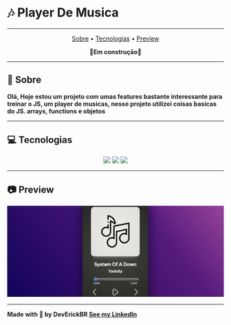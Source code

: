 # 🎶 Player De Musica

---

<p align='center'>
    <a href="#📖">Sobre</a> •
    <a href="#Tecnologias">Tecnologias</a> •
    <a href="#Preview">Preview</a>
</p>

**<p align="center">🚧Em construção🚧</p>**

---

## 📖 Sobre

**Olá, Hoje estou um projeto com umas features bastante interessante para treinar o JS, um player de musicas, nesse projeto utilizei coisas basicas do JS. arrays, functions e objetos**

---

## 💻 Tecnologias

<p align='center'>
    <img src="https://cdn.jsdelivr.net/gh/devicons/devicon/icons/html5/html5-original.svg" width='50px' />
    <img src="https://cdn.jsdelivr.net/gh/devicons/devicon/icons/css3/css3-original.svg" width='50px' />
    <img src="https://cdn.jsdelivr.net/gh/devicons/devicon/icons/javascript/javascript-original.svg" width='50px' />
</p>

---

## 📷 Preview

<p aling="center">
    <img alt="Readme" title="Readme" src="./Gifs/Demo.gif">
</p>

---
**Made with 💜 by DevErickBR [See my LinkedIn](https://www.linkedin.com/in/erick-yan-carvalho-b2aa5b226/)**
